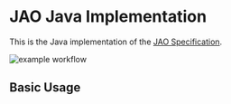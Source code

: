 # JAO Java Implementation
This is the Java implementation of the [JAO Specification]().

![example workflow](https://github.com/danodic-dev/jao-java/actions/workflows/master.yml/badge.svg)

## Basic Usage
